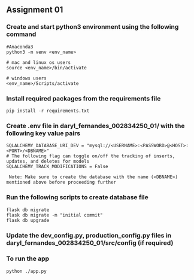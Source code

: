 <h2>Assignment 01</h2>

<h3>Create and start python3 environment using the following command</h3>

```
#Anaconda3
python3 -m venv <env_name>

# mac and linux os users
source <env_name>/bin/activate

# windows users
<env_name>/Scripts/activate
```

<h3>Install required packages from the requirements file</h3>

```
pip install -r requirements.txt
```

<h3>Create .env file in daryl_fernandes_002834250_01/ with the following key value pairs</h3>

```
SQLALCHEMY_DATABASE_URI_DEV = "mysql://<USERNAME>:<PASSWORD>@<HOST>:<PORT>/<DBNAME>"
# The following flag can toggle on/off the tracking of inserts, updates, and deletes for models
SQLALCHEMY_TRACK_MODIFICATIONS = False
```

`` Note: Make sure to create the database with the name (<DBNAME>) mentioned above before proceeding further``

<h3>Run the following scripts to create database file</h3>

```
flask db migrate
flask db migrate -m "initial commit"
flask db upgrade
```

<h3>Update the dev_config.py, production_config.py files in daryl_fernandes_002834250_01/src/config (if required)</h3>

<h3>To run the app</h3>

```
python ./app.py
```